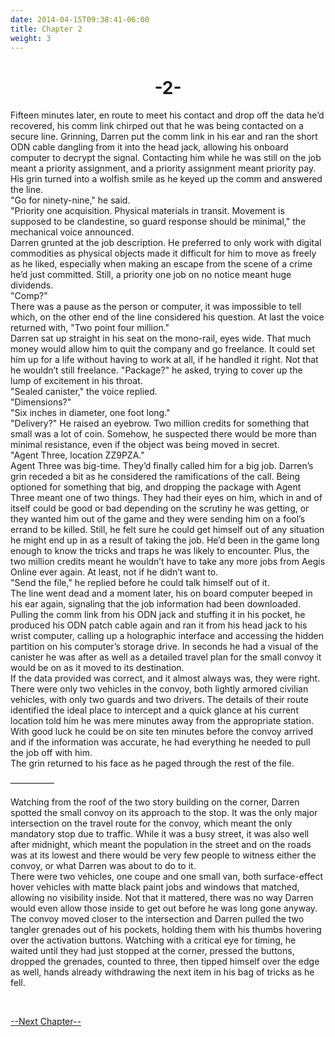 ```yaml
---
date: 2014-04-15T09:38:41-06:00
title: Chapter 2
weight: 3
---
```

<h1 style="text-align: center;">-2-</h1>
Fifteen minutes later, en route to meet his contact and drop off the data he&rsquo;d recovered, his comm link chirped out that he was being contacted on a secure line. Grinning, Darren put the comm link in his ear and ran the short ODN cable dangling from it into the head jack, allowing his onboard computer to decrypt the signal. Contacting him while he was still on the job meant a priority assignment, and a priority assignment meant priority pay. His grin turned into a wolfish smile as he keyed up the comm and answered the line.<br />
"Go for ninety-nine," he said.<br />
"Priority one acquisition. Physical materials in transit. Movement is supposed to be clandestine, so guard response should be minimal," the mechanical voice announced.<br />
Darren grunted at the job description. He preferred to only work with digital commodities as physical objects made it difficult for him to move as freely as he liked, especially when making an escape from the scene of a crime he&rsquo;d just committed. Still, a priority one job on no notice meant huge dividends.<br />
"Comp?"<br />
There was a pause as the person or computer, it was impossible to tell which, on the other end of the line considered his question. At last the voice returned with, "Two point four million."<br />
Darren sat up straight in his seat on the mono-rail, eyes wide. That much money would allow him to quit the company and go freelance. It could set him up for a life without having to work at all, if he handled it right. Not that he wouldn&rsquo;t still freelance. "Package?" he asked, trying to cover up the lump of excitement in his throat.<br />
"Sealed canister," the voice replied.<br />
"Dimensions?"<br />
"Six inches in diameter, one foot long."<br />
"Delivery?" He raised an eyebrow. Two million credits for something that small was a lot of coin. Somehow, he suspected there would be more than minimal resistance, even if the object was being moved in secret.<br />
"Agent Three, location ZZ9PZA."<br />
Agent Three was big-time. They&rsquo;d finally called him for a big job. Darren&rsquo;s grin receded a bit as he considered the ramifications of the call. Being optioned for something that big, and dropping the package with Agent Three meant one of two things. They had their eyes on him, which in and of itself could be good or bad depending on the scrutiny he was getting, or they wanted him out of the game and they were sending him on a fool&rsquo;s errand to be killed. Still, he felt sure he could get himself out of any situation he might end up in as a result of taking the job. He&rsquo;d been in the game long enough to know the tricks and traps he was likely to encounter. Plus, the two million credits meant he wouldn&rsquo;t have to take any more jobs from Aegis Online ever again. At least, not if he didn&rsquo;t want to.<br />
"Send the file," he replied before he could talk himself out of it.<br />
The line went dead and a moment later, his on board computer beeped in his ear again, signaling that the job information had been downloaded. Pulling the comm link from his ODN jack and stuffing it in his pocket, he produced his ODN patch cable again and ran it from his head jack to his wrist computer, calling up a holographic interface and accessing the hidden partition on his computer&rsquo;s storage drive. In seconds he had a visual of the canister he was after as well as a detailed travel plan for the small convoy it would be on as it moved to its destination.<br />
If the data provided was correct, and it almost always was, they were right. There were only two vehicles in the convoy, both lightly armored civilian vehicles, with only two guards and two drivers. The details of their route identified the ideal place to intercept and a quick glance at his current location told him he was mere minutes away from the appropriate station. With good luck he could be on site ten minutes before the convoy arrived and if the information was accurate, he had everything he needed to pull the job off with him.<br />
The grin returned to his face as he paged through the rest of the file.

&mdash;&mdash;&mdash;&mdash;&mdash;

Watching from the roof of the two story building on the corner, Darren spotted the small convoy on its approach to the stop. It was the only major intersection on the travel route for the convoy, which meant the only mandatory stop due to traffic. While it was a busy street, it was also well after midnight, which meant the population in the street and on the roads was at its lowest and there would be very few people to witness either the convoy, or what Darren was about to do to it.<br />
There were two vehicles, one coupe and one small van, both surface-effect hover vehicles with matte black paint jobs and windows that matched, allowing no visibility inside. Not that it mattered, there was no way Darren would even allow those inside to get out before he was long gone anyway.<br />
The convoy moved closer to the intersection and Darren pulled the two tangler grenades out of his pockets, holding them with his thumbs hovering over the activation buttons. Watching with a critical eye for timing, he waited until they had just stopped at the corner, pressed the buttons, dropped the grenades, counted to three, then tipped himself over the edge as well, hands already withdrawing the next item in his bag of tricks as he fell.

&nbsp;

[--Next Chapter--](../chapter-3)
